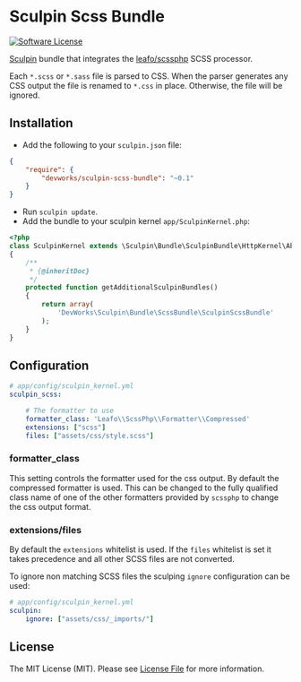 # Sculpin Scss Bundle

[![Software License](https://img.shields.io/badge/license-MIT-brightgreen.svg?style=flat-square)](LICENSE)

[Sculpin](http://sculpin.io) bundle that integrates the [leafo/scssphp](https://github.com/leafo/scssphp/) SCSS processor.

Each `*.scss` or `*.sass` file is parsed to CSS.
When the parser generates any CSS output the file is renamed to `*.css` in place. Otherwise, the file will be ignored.

## Installation

* Add the following to your `sculpin.json` file:

```json
{
    "require": {
        "devworks/sculpin-scss-bundle": "~0.1"
    }
}
```

* Run `sculpin update`.
* Add the bundle to your sculpin kernel `app/SculpinKernel.php`:

```php
<?php
class SculpinKernel extends \Sculpin\Bundle\SculpinBundle\HttpKernel\AbstractKernel
{
    /**
     * {@inheritDoc}
     */
    protected function getAdditionalSculpinBundles()
    {
        return array(
            'DevWorks\Sculpin\Bundle\ScssBundle\SculpinScssBundle'
        );
    }
}
```

## Configuration

```yaml
# app/config/sculpin_kernel.yml
sculpin_scss:

    # The formatter to use
    formatter_class: 'Leafo\\ScssPhp\\Formatter\\Compressed'
    extensions: ["scss"]
    files: ["assets/css/style.scss"]
```

### formatter_class

This setting controls the formatter used for the css output. By default the compressed formatter is used. This can be changed to the fully qualified class name of one of the other formatters provided by `scssphp` to change the css output format.

### extensions/files

By default the `extensions` whitelist is used. If the `files` whitelist is set it takes precedence and all other SCSS files are not converted.

To ignore non matching SCSS files the sculping `ignore` configuration can be used:

```yaml
# app/config/sculpin_kernel.yml
sculpin:
    ignore: ["assets/css/_imports/"]
```

## License

The MIT License (MIT). Please see [License File](LICENSE) for more information.
